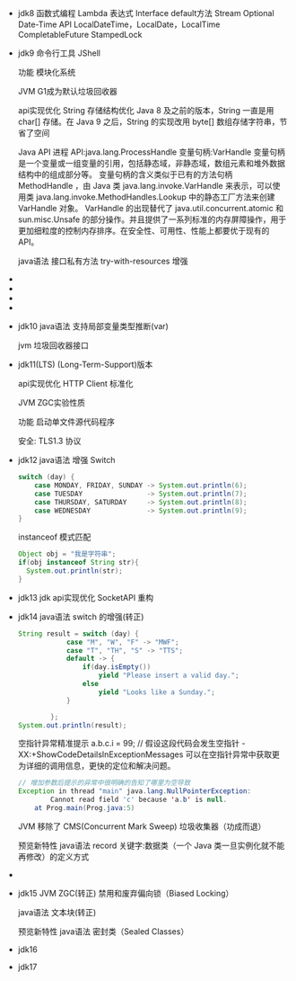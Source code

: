 - jdk8
  函数式编程
  Lambda 表达式
  Interface default方法
  Stream
  Optional
  Date-Time API
  LocalDateTime，LocalDate，LocalTime
  CompletableFuture
  StampedLock
- jdk9
  命令行工具
  JShell
  
  功能
  模块化系统
  
  JVM
  G1成为默认垃圾回收器
  
  api实现优化
  String 存储结构优化
  Java 8 及之前的版本，String 一直是用 char[] 存储。在 Java 9 之后，String 的实现改用 byte[] 数组存储字符串，节省了空间
  
  Java API
  进程 API:java.lang.ProcessHandle
  变量句柄:VarHandle
  变量句柄是一个变量或一组变量的引用，包括静态域，非静态域，数组元素和堆外数据结构中的组成部分等。
  变量句柄的含义类似于已有的方法句柄 MethodHandle ，由 Java 类 java.lang.invoke.VarHandle 来表示，可以使用类 java.lang.invoke.MethodHandles.Lookup 中的静态工厂方法来创建 VarHandle 对象。
  VarHandle 的出现替代了 java.util.concurrent.atomic 和 sun.misc.Unsafe 的部分操作。并且提供了一系列标准的内存屏障操作，用于更加细粒度的控制内存排序。在安全性、可用性、性能上都要优于现有的 API。
  
  
  java语法
  接口私有方法
  try-with-resources 增强
-
-
-
-
- jdk10
  java语法
  支持局部变量类型推断(var)
  
  jvm
  垃圾回收器接口
- jdk11(LTS)
  (Long-Term-Support)版本
  
  api实现优化
  HTTP Client 标准化
  
  JVM
  ZGC实验性质
  
  功能
  启动单文件源代码程序
  
  安全:
  TLS1.3 协议
- jdk12
  java语法
  增强 Switch
  ```java
  switch (day) {
      case MONDAY, FRIDAY, SUNDAY -> System.out.println(6);
      case TUESDAY                -> System.out.println(7);
      case THURSDAY, SATURDAY     -> System.out.println(8);
      case WEDNESDAY              -> System.out.println(9);
  }
  ```
  instanceof 模式匹配
  ```java
  Object obj = "我是字符串";
  if(obj instanceof String str){
  	System.out.println(str);
  }
  ```
- jdk13
  jdk api实现优化
  SocketAPI 重构
- jdk14
  java语法
  switch 的增强(转正)
  ```java
  String result = switch (day) {
              case "M", "W", "F" -> "MWF";
              case "T", "TH", "S" -> "TTS";
              default -> {
                  if(day.isEmpty())
                      yield "Please insert a valid day.";
                  else
                      yield "Looks like a Sunday.";
              }
  
          };
  System.out.println(result);
  ```
  
  空指针异常精准提示
  a.b.c.i = 99; // 假设这段代码会发生空指针
  -XX:+ShowCodeDetailsInExceptionMessages
  可以在空指针异常中获取更为详细的调用信息，更快的定位和解决问题。
  ```java
  // 增加参数后提示的异常中很明确的告知了哪里为空导致
  Exception in thread "main" java.lang.NullPointerException:
          Cannot read field 'c' because 'a.b' is null.
      at Prog.main(Prog.java:5)
  ```
  
  JVM
  移除了 CMS(Concurrent Mark Sweep) 垃圾收集器（功成而退）
  
  预览新特性
  java语法
  record 关键字:数据类（一个 Java 类一旦实例化就不能再修改）的定义方式
-
- jdk15
  JVM
  ZGC(转正)
  禁用和废弃偏向锁（Biased Locking）
  
  java语法
  文本块(转正)
  
  预览新特性
  java语法
  密封类（Sealed Classes）
- jdk16
- jdk17
